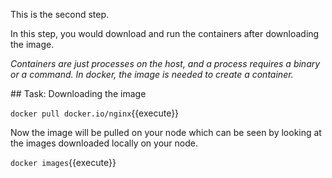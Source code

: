 This is the second step.

In this step, you would download and run the containers after downloading the image.

_Containers are just processes on the host, and a process requires a binary or a command. In docker, the image is needed to create a container._  

## Task: Downloading the image


`docker pull docker.io/nginx`{{execute}}


Now the image will be pulled on your node which can be seen by looking at the images downloaded locally on your node.

`docker images`{{execute}} 

